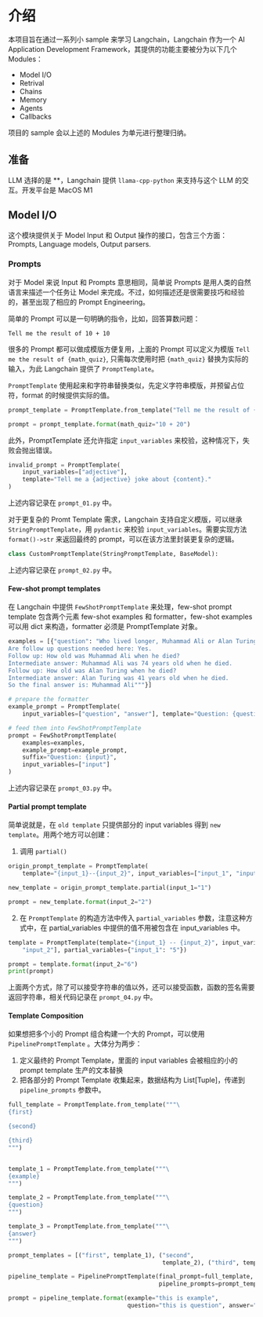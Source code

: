 # 介绍

本项目旨在通过一系列小 sample 来学习 Langchain，Langchain 作为一个 AI Application Development Framework，其提供的功能主要被分为以下几个 Modules：

- Model I/O
- Retrival
- Chains
- Memory
- Agents
- Callbacks

项目的 sample 会以上述的 Modules 为单元进行整理归纳。

## 准备

LLM 选择的是 \*\*，Langchain 提供 `llama-cpp-python` 来支持与这个 LLM 的交互。开发平台是 MacOS M1

## Model I/O

这个模块提供关于 Model Input 和 Output 操作的接口，包含三个方面：Prompts, Language models, Output parsers.

### Prompts

对于 Model 来说 Input 和 Prompts 意思相同，简单说 Prompts 是用人类的自然语言来描述一个任务让 Model 来完成。不过，如何描述还是很需要技巧和经验的，甚至出现了相应的 Prompt Engineering。

简单的 Prompt 可以是一句明确的指令，比如，回答算数问题：

```
Tell me the result of 10 + 10
```

很多的 Prompt 都可以做成模版方便复用，上面的 Prompt 可以定义为模版 `Tell me the result of {math_quiz}`, 只需每次使用时把 `{math_quiz}` 替换为实际的输入，为此 Langchain 提供了 `PromptTemplate`。

`PromptTemplate` 使用起来和字符串替换类似，先定义字符串模版，并预留占位符，format 的时候提供实际的值。

```py
prompt_template = PromptTemplate.from_template("Tell me the result of {math_quiz}")

prompt = prompt_template.format(math_quiz="10 + 20")
```

此外，PromptTemplate 还允许指定 `input_variables` 来校验，这种情况下，失败会抛出错误。

```py
invalid_prompt = PromptTemplate(
    input_variables=["adjective"],
    template="Tell me a {adjective} joke about {content}."
)
```

上述内容记录在 `prompt_01.py` 中。

对于更复杂的 Promt Template 需求，Langchain 支持自定义模版，可以继承 `StringPromptTemplate`，用 `pydantic` 来校验 `input_variables`。需要实现方法 `format()->str` 来返回最终的 prompt，可以在该方法里封装更复杂的逻辑。

```py
class CustomPromptTemplate(StringPromptTemplate, BaseModel):
```

上述内容记录在 `prompt_02.py` 中。

#### Few-shot prompt templates

在 Langchain 中提供 `FewShotPromptTemplate` 来处理，few-shot prompt template 包含两个元素 few-shot examples 和 formatter，few-shot examples 可以用 dict 来构造，formatter 必须是 PromptTemplate 对象。

```py
examples = [{"question": "Who lived longer, Muhammad Ali or Alan Turing?","answer":"""
Are follow up questions needed here: Yes.
Follow up: How old was Muhammad Ali when he died?
Intermediate answer: Muhammad Ali was 74 years old when he died.
Follow up: How old was Alan Turing when he died?
Intermediate answer: Alan Turing was 41 years old when he died.
So the final answer is: Muhammad Ali"""}]

# prepare the formatter
example_prompt = PromptTemplate(
    input_variables=["question", "answer"], template="Question: {question}\n{answer}")

# feed them into FewShotPromptTemplate
prompt = FewShotPromptTemplate(
    examples=examples,
    example_prompt=example_prompt,
    suffix="Question: {input}",
    input_variables=["input"]
)
```

上述内容记录在 `prompt_03.py` 中。

#### Partial prompt template

简单说就是，在 `old template` 只提供部分的 input variables 得到 `new template`。用两个地方可以创建：

1. 调用 `partial()`

```py
origin_prompt_template = PromptTemplate(
    template="{input_1}--{input_2}", input_variables=["input_1", "input_2"])

new_template = origin_prompt_template.partial(input_1="1")

prompt = new_template.format(input_2="2")
```

2. 在 `PromptTemplate` 的构造方法中传入 `partial_variables` 参数，注意这种方式中，在 partial_variables 中提供的值不用被包含在 input_variables 中。

```py
template = PromptTemplate(template="{input_1} -- {input_2}", input_variables=[
    "input_2"], partial_variables={"input_1": "5"})

prompt = template.format(input_2="6")
print(prompt)
```

上面两个方式，除了可以接受字符串的值以外，还可以接受函数，函数的签名需要返回字符串，相关代码记录在 `prompt_04.py` 中。

#### Template Composition

如果想把多个小的 Prompt 组合构建一个大的 Prompt，可以使用 `PipelinePromptTemplate` 。大体分为两步：

1. 定义最终的 Prompt Template，里面的 input variables 会被相应的小的 prompt template 生产的文本替换
2. 把各部分的 Prompt Template 收集起来，数据结构为 List[Tuple]，传递到 `pipeline_prompts` 参数中。

```py
full_template = PromptTemplate.from_template("""\
{first}

{second}

{third}
""")


template_1 = PromptTemplate.from_template("""\
{example}
""")

template_2 = PromptTemplate.from_template("""\
{question}
""")

template_3 = PromptTemplate.from_template("""\
{answer}
""")

prompt_templates = [("first", template_1), ("second",
                                            template_2), ("third", template_3)]

pipeline_template = PipelinePromptTemplate(final_prompt=full_template,
                                           pipeline_prompts=prompt_templates)

prompt = pipeline_template.format(example="this is example",
                                  question="this is question", answer="this is answer")
```
